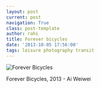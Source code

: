 ```yaml
---
layout: post
current: post
navigation: True
class: post-template
author: rahi
title: Forever bicycles
date: '2013-10-05 17:56:00'
tags: leisure photography transit
---
```


![Forever Bicycles](https://i.imgur.com/BZKzNhA.jpg)

Forever Bicycles, 2013 - Ai Weiwei
